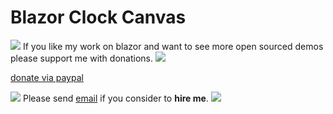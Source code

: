 # Blazor Clock Canvas


![](https://placehold.it/15/4747d1/000000?text=+) 
If you like my work on blazor and want to see more open sourced demos please support me with donations.
![](https://placehold.it/15/4747d1/000000?text=+) 

[donate via paypal](https://www.paypal.me/VakhtangiAbashidze/50)


![](https://placehold.it/15/00e600/000000?text=+) 
Please send [email](VakhtangiAbashidze@gmail.com) if you consider to **hire me**.
![](https://placehold.it/15/00e600/000000?text=+) 
